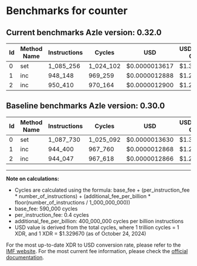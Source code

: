 # Benchmarks for counter

## Current benchmarks Azle version: 0.32.0

| Id  | Method Name | Instructions | Cycles    | USD           | USD/Million Calls | Change                            |
| --- | ----------- | ------------ | --------- | ------------- | ----------------- | --------------------------------- |
| 0   | set         | 1_085_256    | 1_024_102 | $0.0000013617 | $1.36             | <font color="green">-2_474</font> |
| 1   | inc         | 948_148      | 969_259   | $0.0000012888 | $1.28             | <font color="red">+3_748</font>   |
| 2   | inc         | 950_410      | 970_164   | $0.0000012900 | $1.28             | <font color="red">+6_363</font>   |

## Baseline benchmarks Azle version: 0.30.0

| Id  | Method Name | Instructions | Cycles    | USD           | USD/Million Calls |
| --- | ----------- | ------------ | --------- | ------------- | ----------------- |
| 0   | set         | 1_087_730    | 1_025_092 | $0.0000013630 | $1.36             |
| 1   | inc         | 944_400      | 967_760   | $0.0000012868 | $1.28             |
| 2   | inc         | 944_047      | 967_618   | $0.0000012866 | $1.28             |

---

**Note on calculations:**

- Cycles are calculated using the formula: base_fee + (per_instruction_fee \* number_of_instructions) + (additional_fee_per_billion \* floor(number_of_instructions / 1_000_000_000))
- base_fee: 590_000 cycles
- per_instruction_fee: 0.4 cycles
- additional_fee_per_billion: 400_000_000 cycles per billion instructions
- USD value is derived from the total cycles, where 1 trillion cycles = 1 XDR, and 1 XDR = $1.329670 (as of October 24, 2024)

For the most up-to-date XDR to USD conversion rate, please refer to the [IMF website](https://www.imf.org/external/np/fin/data/rms_sdrv.aspx).
For the most current fee information, please check the [official documentation](https://internetcomputer.org/docs/current/developer-docs/gas-cost#execution).
